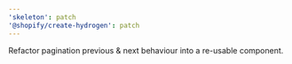 ```yaml
---
'skeleton': patch
'@shopify/create-hydrogen': patch
---
```


Refactor pagination previous & next behaviour into a re-usable component.
